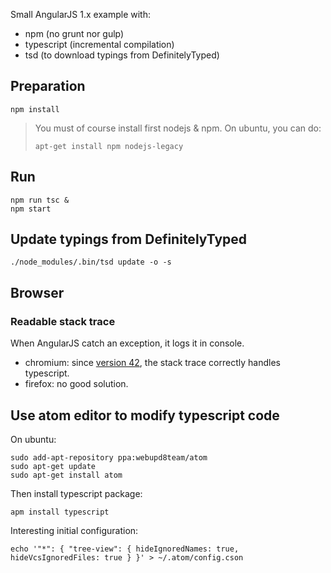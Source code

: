 Small AngularJS 1.x example with:
* npm (no grunt nor gulp)
* typescript (incremental compilation)
* tsd (to download typings from DefinitelyTyped)

## Preparation

````
npm install
````

> You must of course install first nodejs & npm. On ubuntu, you can do:
>
> ````
> apt-get install npm nodejs-legacy
> ````

## Run

````
npm run tsc &
npm start
````

## Update typings from DefinitelyTyped

````
./node_modules/.bin/tsd update -o -s
````

## Browser

### Readable stack trace

When AngularJS catch an exception, it logs it in console.
* chromium: since [version 42](https://code.google.com/p/chromium/issues/detail?id=357958), the stack trace correctly handles typescript.
* firefox: no good solution.

## Use atom editor to modify typescript code

On ubuntu:
````
sudo add-apt-repository ppa:webupd8team/atom
sudo apt-get update
sudo apt-get install atom
````

Then install typescript package:
````
apm install typescript
````

Interesting initial configuration:

````
echo '"*": { "tree-view": { hideIgnoredNames: true, hideVcsIgnoredFiles: true } }' > ~/.atom/config.cson
````
